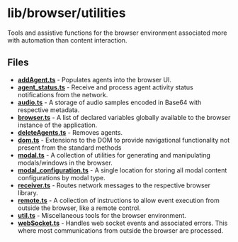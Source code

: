 # lib/browser/utilities
Tools and assistive functions for the browser environment associated more with automation than content interaction.

## Files
<!-- Do not edit below this line.  Contents dynamically populated. -->

* **[addAgent.ts](addAgent.ts)**                       - Populates agents into the browser UI.
* **[agent_status.ts](agent_status.ts)**               - Receive and process agent activity status notifications from the network.
* **[audio.ts](audio.ts)**                             - A storage of audio samples encoded in Base64 with respective metadata.
* **[browser.ts](browser.ts)**                         - A list of declared variables globally available to the browser instance of the application.
* **[deleteAgents.ts](deleteAgents.ts)**               - Removes agents.
* **[dom.ts](dom.ts)**                                 - Extensions to the DOM to provide navigational functionality not present from the standard methods
* **[modal.ts](modal.ts)**                             - A collection of utilities for generating and manipulating modals/windows in the browser.
* **[modal_configuration.ts](modal_configuration.ts)** - A single location for storing all modal content configurations by modal type.
* **[receiver.ts](receiver.ts)**                       - Routes network messages to the respective browser library.
* **[remote.ts](remote.ts)**                           - A collection of instructions to allow event execution from outside the browser, like a remote control.
* **[util.ts](util.ts)**                               - Miscellaneous tools for the browser environment.
* **[webSocket.ts](webSocket.ts)**                     - Handles web socket events and associated errors. This where most communications from outside the browser are processed.